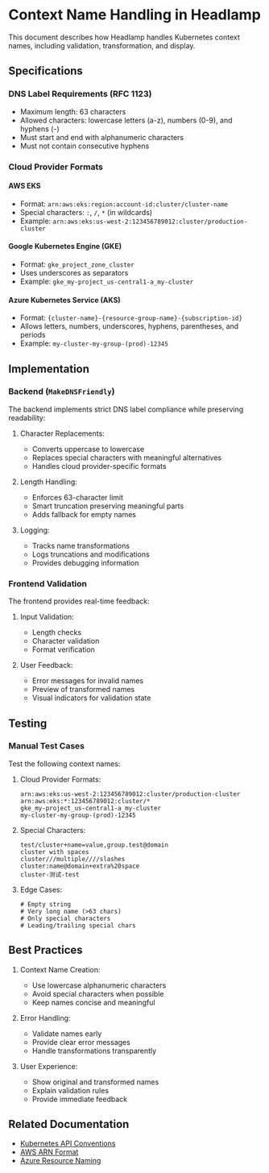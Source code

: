 # Context Name Handling in Headlamp

This document describes how Headlamp handles Kubernetes context names, including validation, transformation, and display.

## Specifications

### DNS Label Requirements (RFC 1123)
- Maximum length: 63 characters
- Allowed characters: lowercase letters (a-z), numbers (0-9), and hyphens (-)
- Must start and end with alphanumeric characters
- Must not contain consecutive hyphens

### Cloud Provider Formats

#### AWS EKS
- Format: `arn:aws:eks:region:account-id:cluster/cluster-name`
- Special characters: `:`, `/`, `*` (in wildcards)
- Example: `arn:aws:eks:us-west-2:123456789012:cluster/production-cluster`

#### Google Kubernetes Engine (GKE)
- Format: `gke_project_zone_cluster`
- Uses underscores as separators
- Example: `gke_my-project_us-central1-a_my-cluster`

#### Azure Kubernetes Service (AKS)
- Format: `{cluster-name}-{resource-group-name}-{subscription-id}`
- Allows letters, numbers, underscores, hyphens, parentheses, and periods
- Example: `my-cluster-my-group-(prod)-12345`

## Implementation

### Backend (`MakeDNSFriendly`)
The backend implements strict DNS label compliance while preserving readability:

1. Character Replacements:
   - Converts uppercase to lowercase
   - Replaces special characters with meaningful alternatives
   - Handles cloud provider-specific formats

2. Length Handling:
   - Enforces 63-character limit
   - Smart truncation preserving meaningful parts
   - Adds fallback for empty names

3. Logging:
   - Tracks name transformations
   - Logs truncations and modifications
   - Provides debugging information

### Frontend Validation
The frontend provides real-time feedback:

1. Input Validation:
   - Length checks
   - Character validation
   - Format verification

2. User Feedback:
   - Error messages for invalid names
   - Preview of transformed names
   - Visual indicators for validation state

## Testing

### Manual Test Cases
Test the following context names:

1. Cloud Provider Formats:
   ```
   arn:aws:eks:us-west-2:123456789012:cluster/production-cluster
   arn:aws:eks:*:123456789012:cluster/*
   gke_my-project_us-central1-a_my-cluster
   my-cluster-my-group-(prod)-12345
   ```

2. Special Characters:
   ```
   test/cluster+name=value,group.test@domain
   cluster with spaces
   cluster///multiple////slashes
   cluster:name@domain+extra%20space
   cluster-测试-test
   ```

3. Edge Cases:
   ```
   # Empty string
   # Very long name (>63 chars)
   # Only special characters
   # Leading/trailing special chars
   ```

## Best Practices

1. Context Name Creation:
   - Use lowercase alphanumeric characters
   - Avoid special characters when possible
   - Keep names concise and meaningful

2. Error Handling:
   - Validate names early
   - Provide clear error messages
   - Handle transformations transparently

3. User Experience:
   - Show original and transformed names
   - Explain validation rules
   - Provide immediate feedback

## Related Documentation

- [Kubernetes API Conventions](https://github.com/kubernetes/community/blob/master/contributors/devel/sig-architecture/api-conventions.md#metadata)
- [AWS ARN Format](https://docs.aws.amazon.com/IAM/latest/UserGuide/reference_identifiers.html#identifiers-arns)
- [Azure Resource Naming](https://learn.microsoft.com/en-us/azure/azure-resource-manager/management/resource-name-rules) 